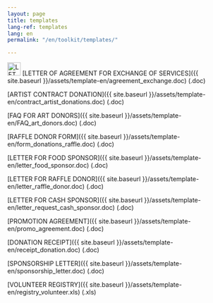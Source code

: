 ```yaml
---
layout: page
title: templates
lang-ref: templates
lang: en
permalink: "/en/toolkit/templates/"

---
```

<img src="{{ site.baseurl }}/assets/img/archive.svg" width="30px" alt="LETTER OF AGREEMENT FOR EXCHANGE OF SERVICES"/> [LETTER OF AGREEMENT FOR EXCHANGE OF SERVICES]({{ site.baseurl }}/assets/template-en/agreement_exchange.doc) (.doc)

[ARTIST CONTRACT DONATION]({{ site.baseurl }}/assets/template-en/contract_artist_donations.doc) (.doc)

[FAQ FOR ART DONORS]({{ site.baseurl }}/assets/template-en/FAQ_art_donors.doc) (.doc)

[RAFFLE DONOR FORM]({{ site.baseurl }}/assets/template-en/form_donations_raffle.doc) (.doc)

[LETTER FOR FOOD SPONSOR]({{ site.baseurl }}/assets/template-en/letter_food_sponsor.doc) (.doc)

[LETTER FOR RAFFLE DONOR]({{ site.baseurl }}/assets/template-en/letter_raffle_donor.doc) (.doc)

[LETTER FOR CASH SPONSOR]({{ site.baseurl }}/assets/template-en/letter_request_cash_sponsor.doc) (.doc)

[PROMOTION AGREEMENT]({{ site.baseurl }}/assets/template-en/promo_agreement.doc) (.doc)

[DONATION RECEIPT]({{ site.baseurl }}/assets/template-en/receipt_donation.doc) (.doc)

[SPONSORSHIP LETTER]({{ site.baseurl }}/assets/template-en/sponsorship_letter.doc) (.doc)

[VOLUNTEER REGISTRY]({{ site.baseurl }}/assets/template-en/registry_volunteer.xls) (.xls)